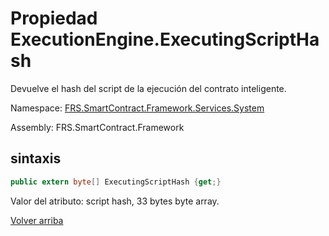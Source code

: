 # Propiedad ExecutionEngine.ExecutingScriptHash

Devuelve el hash del script de la ejecución del contrato inteligente.

Namespace: [FRS.SmartContract.Framework.Services.System](../../System.md)

Assembly: FRS.SmartContract.Framework

## sintaxis

```c#
public extern byte[] ExecutingScriptHash {get;}
```

Valor del atributo: script hash, 33 bytes byte array.



[Volver arriba](../ExecutionEngine.md)
